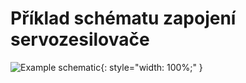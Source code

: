 # Příklad schématu zapojení servozesilovače

![Example schematic](../img/TGZ-D-560-30_50_schematic.svg){: style="width: 100%;" }

